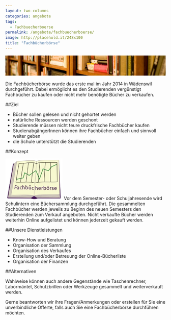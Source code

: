 ```yaml
---
layout: two-columns
categories: angebote
tags:
  - Fachbuecherboerse
permalink: /angebote/fachbuecherboerse/
image: http://placehold.it/248x100
title: "Fachbücherbörse"
---
```

<img class="leadimage" width="803" title="Fachbücherbörse" src="/images/angebote/fachbuecherboerse_sub.jpg">

Die Fachbücherbörse wurde das erste mal im Jahr 2014 in Wädenswil durchgeführt. Dabei ermöglicht es den Studierenden vergünstigt Fachbücher zu kaufen oder nicht mehr benötigte Bücher zu verkaufen.

##Ziel

* Bücher sollen gelesen und nicht gehortet werden
* natürliche Ressourcen werden geschont
* Studierende müssen nicht teure druckfrische Fachbücher kaufen
* StudienabgängerInnen können ihre Fachbücher einfach und sinnvoll weiter geben
* die Schule unterstützt die Studierenden

##Konzept

<img class="leadimage right" width="180" title="Fachbücherbörse" src="/images/angebote/fachbuecherboerse_sub_logo.jpg"> Vor dem Semester- oder Schuljahresende wird Schulintern eine Büchersammlung durchgeführt. Die gesammelten Fachbücher werden jeweils zu Beginn des neuen Semesters den Studierenden zum Verkauf angeboten. Nicht verkaufte Bücher werden weiterhin Online aufgelistet und können jederzeit gekauft werden.

##Unsere Dienstleistungen

* Know-How und Beratung
* Organisation der Sammlung
* Organisation des Verkaufes
* Erstellung und/oder Betreuung der Online-Bücherliste
* Organisation der Finanzen

##Alternativen

Wahlweise können auch andere Gegenstände wie Taschenrechner, Labormäntel, Schutzbrillen oder Werkzeuge gesammelt und weiterverkauft werden.

Gerne beantworten wir ihre Fragen/Anmerkungen oder erstellen für Sie eine unverbindliche Offerte, falls auch Sie eine Fachbücherbörse durchführen möchten.